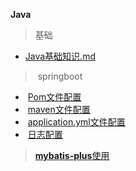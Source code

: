 **Java**

> 基础

- <a href="Java基础知识.md">Java基础知识.md</a>

> ​	springboot

- ​	<a href="./pom配置.md">Pom文件配置</a>
- ​	<a href="./maven文件配置.md">maven文件配置</a>
- ​        <a href="./application.yml配置.md">application.yml文件配置</a>
- ​	<a href="./日志/">日志配置</a>

> <a href="./mybatis-plus/">**mybatis-plus**使用</a>

​	
